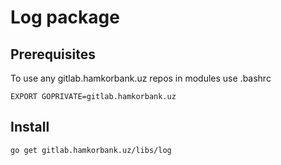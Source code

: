 # Log package

## Prerequisites
To use any gitlab.hamkorbank.uz repos in modules use .bashrc
```shell
EXPORT GOPRIVATE=gitlab.hamkorbank.uz 
```
## Install
```shell
go get gitlab.hamkorbank.uz/libs/log
```